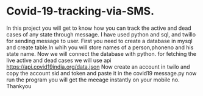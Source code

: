 # Covid-19-tracking-via-SMS.
In this project you will get to know how you can track the active and dead cases of any state through message. 
I have used python and sql, and twillo for sending message to user.
First you need to create a database in mysql and create table.In whih you will store names of a person,phoneno and his state name.
Now we will connect the database with python.
for fetching the live active and dead cases we will use api https://api.covid19india.org/data.json
Now create an account in twilo and copy the account sid and token and paste it in the covid19 message.py
now run the program you will get the meeage instantly on your mobile no.
Thankyou
